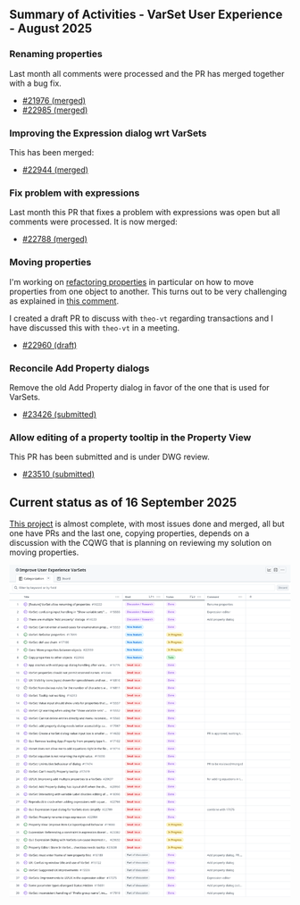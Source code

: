 ## Summary of Activities - VarSet User Experience - August 2025

### Renaming properties

Last month all comments were processed and the PR has merged together with a
bug fix.

- [#21976 (merged)](https://github.com/FreeCAD/FreeCAD/pull/21976)
- [#22985 (merged)](https://github.com/FreeCAD/FreeCAD/pull/22985)


### Improving the Expression dialog wrt VarSets

This has been merged:

- [#22944 (merged)](https://github.com/FreeCAD/FreeCAD/pull/22944)

### Fix problem with expressions

Last month this PR that fixes a problem with expressions was open but all
comments were processed.  It is now merged:

- [#22788 (merged)](https://github.com/FreeCAD/FreeCAD/pull/22788)

### Moving properties

I'm working on [refactoring properties](https://github.com/FreeCAD/FreeCAD/issues/17099) in particular on
how to move properties from one object to another.  This turns out to be very
challenging as explained in [this comment](https://github.com/FreeCAD/FreeCAD/pull/22960#issuecomment-3163514295).

I created a draft PR to discuss with `theo-vt` regarding transactions and I
have discussed this with `theo-vt` in a meeting.

- [#22960 (draft)](https://github.com/FreeCAD/FreeCAD/pull/22960)

### Reconcile Add Property dialogs

Remove the old Add Property dialog in favor of the one that is used for
VarSets.

- [#23426 (submitted)](https://github.com/FreeCAD/FreeCAD/pull/23426)


### Allow editing of a property tooltip in the Property View

This PR has been submitted and is under DWG review.

- [#23510 (submitted)](https://github.com/FreeCAD/FreeCAD/pull/23510)

## Current status as of 16 September 2025

[This project](https://github.com/orgs/FreeCAD/projects/30) is almost complete,
with most issues done and merged, all but one have PRs and the last one,
copying properties, depends on a discussion with the CQWG that is planning on
reviewing my solution on moving properties.

![Screenshot progress Improve UX VarSets](res/progress-improve-ux-varsets.png)
